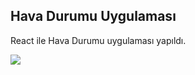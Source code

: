 <h2>Hava Durumu Uygulaması</h2>

<p>React ile Hava Durumu uygulaması yapıldı.</p>

<img src="./assets/ekranresmi.png">